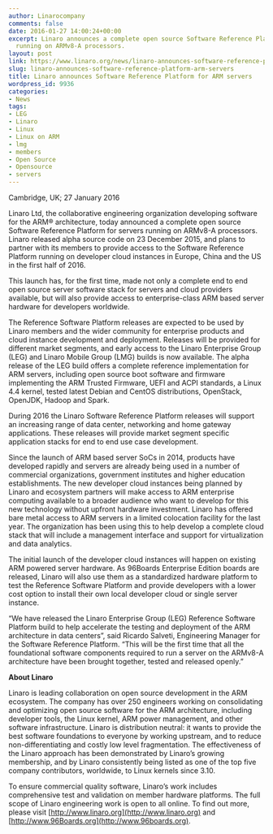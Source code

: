 ```yaml
---
author: Linarocompany
comments: false
date: 2016-01-27 14:00:24+00:00
excerpt: Linaro announces a complete open source Software Reference Platform for servers
  running on ARMv8-A processors.
layout: post
link: https://www.linaro.org/news/linaro-announces-software-reference-platform-arm-servers/
slug: linaro-announces-software-reference-platform-arm-servers
title: Linaro announces Software Reference Platform for ARM servers
wordpress_id: 9936
categories:
- News
tags:
- LEG
- Linaro
- Linux
- Linux on ARM
- lmg
- members
- Open Source
- Opensource
- servers
---
```


Cambridge, UK; 27 January 2016

Linaro Ltd, the collaborative engineering organization developing software for the ARM® architecture, today announced a complete open source Software Reference Platform for servers running on ARMv8-A processors. Linaro released alpha source code on 23 December 2015, and plans to partner with its members to provide access to the Software Reference Platform running on developer cloud instances in Europe, China and the US in the first half of 2016. 

This launch has, for the first time, made not only a complete end to end open source server software stack for servers and cloud providers available, but will also provide access to enterprise-class ARM based server hardware for developers worldwide.

The Reference Software Platform releases are expected to be used by Linaro members and the wider community for enterprise products and cloud instance development and deployment. Releases will be provided for different market segments, and early access to the Linaro Enterprise Group (LEG) and Linaro Mobile Group (LMG) builds is now available. The alpha release of the LEG build offers a complete reference implementation for ARM servers, including open source boot software and firmware implementing the ARM Trusted Firmware, UEFI and ACPI standards, a Linux 4.4 kernel, tested latest Debian and CentOS distributions, OpenStack, OpenJDK, Hadoop and Spark. 

During 2016 the Linaro Software Reference Platform releases will support an increasing range of data center, networking and home gateway applications. These releases will provide market segment specific application stacks for end to end use case development.

Since the launch of ARM based server SoCs in 2014, products have developed rapidly and servers are already being used in a number of commercial organizations, government institutes and higher education establishments. The new developer cloud instances being planned by Linaro and ecosystem partners will make access to ARM enterprise computing available to a broader audience who want to develop for this new technology without upfront hardware investment. Linaro has offered bare metal access to ARM servers in a limited colocation facility for the last year. The organization has been using this to help develop a complete cloud stack that will include a management interface and support for virtualization and data analytics.

The initial launch of the developer cloud instances will happen on existing ARM powered server hardware. As 96Boards Enterprise Edition boards are released, Linaro will also use them as a standardized hardware platform to test the Reference Software Platform and provide developers with a lower cost option to install their own local developer cloud or single server instance.

“We have released the Linaro Enterprise Group (LEG) Reference Software Platform build to help accelerate the testing and deployment of the ARM architecture in data centers”, said Ricardo Salveti, Engineering Manager for the Software Reference Platform. “This will be the first time that all the foundational software components required to run a server on the ARMv8-A architecture have been brought together, tested and released openly.”

**About Linaro**

Linaro is leading collaboration on open source development in the ARM ecosystem. The company has over 250 engineers working on consolidating and optimizing open source software for the ARM architecture, including developer tools, the Linux kernel, ARM power management, and other software infrastructure. Linaro is distribution neutral: it wants to provide the best software foundations to everyone by working upstream, and to reduce non-differentiating and costly low level fragmentation. The effectiveness of the Linaro approach has been demonstrated by Linaro’s growing membership, and by Linaro consistently being listed as one of the top five company contributors, worldwide, to Linux kernels since 3.10.

To ensure commercial quality software, Linaro’s work includes comprehensive test and validation on member hardware platforms. The full scope of Linaro engineering work is open to all online. To find out more, please visit [http://www.linaro.org](http://www.linaro.org) and [http://www.96Boards.org](http://www.96boards.org).




